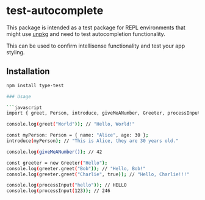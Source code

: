 # test-autocomplete

This package is intended as a test package for REPL environments that might use [unpkg](http://unpkg.com/) and need to test autocompletion functionality.

This can be used to confirm intellisense functionality and test your app styling.

## Installation

```bash
npm install type-test

### Usage

```javascript
import { greet, Person, introduce, giveMeANumber, Greeter, processInput } from 'type-test';

console.log(greet("World")); // "Hello, World!"

const myPerson: Person = { name: "Alice", age: 30 };
introduce(myPerson); // "This is Alice, they are 30 years old."

console.log(giveMeANumber()); // 42

const greeter = new Greeter("Hello");
console.log(greeter.greet("Bob")); // "Hello, Bob!"
console.log(greeter.greet("Charlie", true)); // "Hello, Charlie!!!"

console.log(processInput("hello")); // HELLO
console.log(processInput(123)); // 246
```
